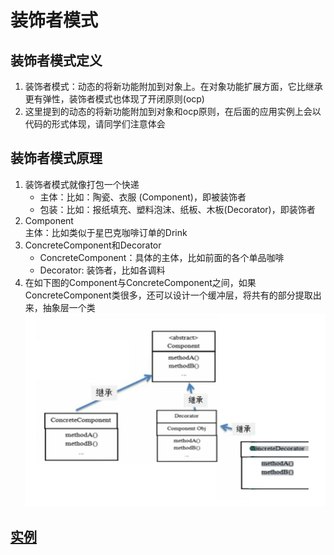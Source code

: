 # 装饰者模式

## 装饰者模式定义

1) 装饰者模式：动态的将新功能附加到对象上。在对象功能扩展方面，它比继承更有弹性，装饰者模式也体现了开闭原则(ocp)
2) 这里提到的动态的将新功能附加到对象和ocp原则，在后面的应用实例上会以代码的形式体现，请同学们注意体会

## 装饰者模式原理

1) 装饰者模式就像打包一个快递
    - 主体：比如：陶瓷、衣服 (Component)，即被装饰者
    - 包装：比如：报纸填充、塑料泡沫、纸板、木板(Decorator)，即装饰者
2) Component  
   主体：比如类似于星巴克咖啡订单的Drink
3) ConcreteComponent和Decorator
    - ConcreteComponent：具体的主体，比如前面的各个单品咖啡
    - Decorator: 装饰者，比如各调料
4) 在如下图的Component与ConcreteComponent之间，如果ConcreteComponent类很多，还可以设计一个缓冲层，将共有的部分提取出来，抽象层一个类  \
   ![img.png](../../../resources/picture/img25.png)

## [实例](../decorator)